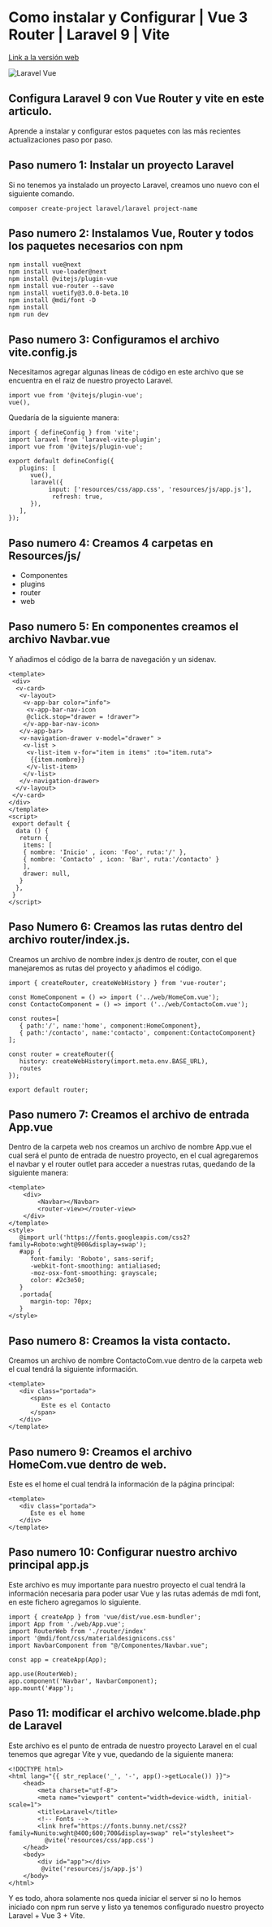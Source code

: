 # Como instalar y Configurar | Vue 3 Router | Laravel 9 | Vite

[Link a la versión web](http://josetello.co.pe/laravel-vue-installation)

![Laravel Vue](./img/laravel-vue.jpg)

## Configura Laravel 9 con Vue Router y vite en este articulo.

Aprende a instalar y configurar estos paquetes con las más recientes actualizaciones paso por paso.

## Paso numero 1: Instalar un proyecto Laravel

Si no tenemos ya instalado un proyecto Laravel, creamos uno nuevo con el siguiente comando.

```
composer create-project laravel/laravel project-name
```

## Paso numero 2: Instalamos Vue, Router y todos los paquetes necesarios con npm

```
npm install vue@next
npm install vue-loader@next
npm install @vitejs/plugin-vue
npm install vue-router --save
npm install vuetify@3.0.0-beta.10
npm install @mdi/font -D
npm install
npm run dev
```

## Paso numero 3: Configuramos el archivo vite.config.js

Necesitamos agregar algunas líneas de código en este archivo que se encuentra en el raiz de nuestro proyecto Laravel.

```
import vue from '@vitejs/plugin-vue';
vue(),
```

Quedaría de la siguiente manera:

```
import { defineConfig } from 'vite';
import laravel from 'laravel-vite-plugin';
import vue from '@vitejs/plugin-vue';

export default defineConfig({
   plugins: [
      vue(),
      laravel({
           input: ['resources/css/app.css', 'resources/js/app.js'],
            refresh: true,
      }),
   ],
});
```

## Paso numero 4: Creamos 4 carpetas en Resources/js/

- Componentes
- plugins
- router
- web

## Paso numero 5: En componentes creamos el archivo Navbar.vue

Y añadimos el código de la barra de navegación y un sidenav.

```
<template>
 <div>
  <v-card>
   <v-layout>
    <v-app-bar color="info">
     <v-app-bar-nav-icon
     @click.stop="drawer = !drawer">
    </v-app-bar-nav-icon>
   </v-app-bar>
   <v-navigation-drawer v-model="drawer" >
    <v-list >
     <v-list-item v-for="item in items" :to="item.ruta">
      {{item.nombre}}
     </v-list-item>
    </v-list>
   </v-navigation-drawer>
  </v-layout>
 </v-card>
</div>
</template>
<script>
 export default {
  data () {
   return {
    items: [
    { nombre: 'Inicio' , icon: 'Foo', ruta:'/' },
    { nombre: 'Contacto' , icon: 'Bar', ruta:'/contacto' }
    ],
    drawer: null,
   }
  },
 }
</script>
```

## Paso Numero 6: Creamos las rutas dentro del archivo router/index.js.

Creamos un archivo de nombre index.js dentro de router, con el que manejaremos as rutas del proyecto y añadimos el código.

```
import { createRouter, createWebHistory } from 'vue-router';

const HomeComponent = () => import ('../web/HomeCom.vue');
const ContactoComponent = () => import ('../web/ContactoCom.vue');

const routes=[
   { path:'/', name:'home', component:HomeComponent},
   { path:'/contacto', name:'contacto', component:ContactoComponent}
];

const router = createRouter({
   history: createWebHistory(import.meta.env.BASE_URL),
   routes
});

export default router;
```

## Paso numero 7: Creamos el archivo de entrada App.vue

Dentro de la carpeta web nos creamos un archivo de nombre App.vue el cual será el punto de entrada de nuestro proyecto, en el cual agregaremos el navbar y el router outlet para acceder a nuestras rutas, quedando de la siguiente manera:

```
<template>
    <div>
        <Navbar></Navbar>
        <router-view></router-view>
    </div>
</template>
<style>
   @import url('https://fonts.googleapis.com/css2?family=Roboto:wght@900&display=swap');
   #app {
      font-family: 'Roboto', sans-serif;
      -webkit-font-smoothing: antialiased;
      -moz-osx-font-smoothing: grayscale;
      color: #2c3e50;
   }
   .portada{
      margin-top: 70px;
   }
</style>
```

## Paso numero 8: Creamos la vista contacto.

Creamos un archivo de nombre ContactoCom.vue dentro de la carpeta web el cual tendrá la siguiente información.

```
<template>
   <div class="portada">
      <span>
         Este es el Contacto
      </span>
   </div>
</template>
```

## Paso numero 9: Creamos el archivo HomeCom.vue dentro de web.

Este es el home el cual tendrá la información de la página principal:

```
<template>
   <div class="portada">
      Este es el home
   </div>
</template>
```

## Paso numero 10: Configurar nuestro archivo principal app.js

Este archivo es muy importante para nuestro proyecto el cual tendrá la información necesaria para poder usar Vue y las rutas además de mdi font, en este fichero agregamos lo siguiente.

```
import { createApp } from 'vue/dist/vue.esm-bundler';
import App from './web/App.vue';
import RouterWeb from './router/index'
import '@mdi/font/css/materialdesignicons.css'
import NavbarComponent from "@/Componentes/Navbar.vue";

const app = createApp(App);

app.use(RouterWeb);
app.component('Navbar', NavbarComponent);
app.mount('#app');
```

## Paso 11: modificar el archivo welcome.blade.php de Laravel

Este archivo es el punto de entrada de nuestro proyecto Laravel en el cual tenemos que agregar Vite y vue, quedando de la siguiente manera:

```
<!DOCTYPE html>
<html lang="{{ str_replace('_', '-', app()->getLocale()) }}">
    <head>
        <meta charset="utf-8">
        <meta name="viewport" content="width=device-width, initial-scale=1">
        <title>Laravel</title>
        <!-- Fonts -->
        <link href="https://fonts.bunny.net/css2?family=Nunito:wght@400;600;700&display=swap" rel="stylesheet">
          @vite('resources/css/app.css')
    </head>
    <body>
        <div id="app"></div>
         @vite('resources/js/app.js')
    </body>
</html>
```

Y es todo, ahora solamente nos queda iniciar el server si no lo hemos iniciado con npm run serve y listo ya tenemos configurado nuestro proyecto Laravel + Vue 3 + Vite.